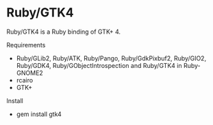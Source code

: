 # Ruby/GTK4

Ruby/GTK4 is a Ruby binding of GTK+ 4.

Requirements
* Ruby/GLib2, Ruby/ATK, Ruby/Pango, Ruby/GdkPixbuf2, Ruby/GIO2, Ruby/GDK4, Ruby/GObjectIntrospection and Ruby/GTK4 in Ruby-GNOME2
* rcairo
* GTK+

Install
* gem install gtk4

